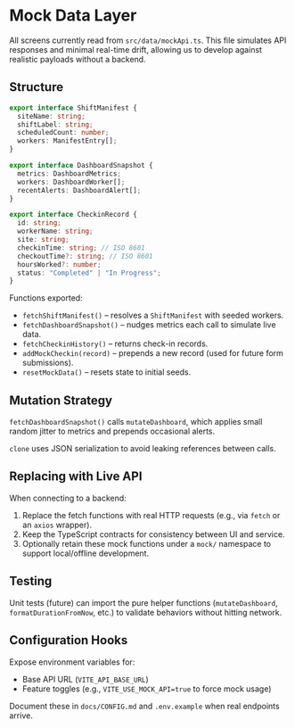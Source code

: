 # Mock Data Layer

All screens currently read from `src/data/mockApi.ts`. This file simulates API responses and minimal real-time drift, allowing us to develop against realistic payloads without a backend.

## Structure

```ts
export interface ShiftManifest {
  siteName: string;
  shiftLabel: string;
  scheduledCount: number;
  workers: ManifestEntry[];
}

export interface DashboardSnapshot {
  metrics: DashboardMetrics;
  workers: DashboardWorker[];
  recentAlerts: DashboardAlert[];
}

export interface CheckinRecord {
  id: string;
  workerName: string;
  site: string;
  checkinTime: string; // ISO 8601
  checkoutTime?: string; // ISO 8601
  hoursWorked?: number;
  status: "Completed" | "In Progress";
}
```

Functions exported:

- `fetchShiftManifest()` – resolves a `ShiftManifest` with seeded workers.
- `fetchDashboardSnapshot()` – nudges metrics each call to simulate live data.
- `fetchCheckinHistory()` – returns check-in records.
- `addMockCheckin(record)` – prepends a new record (used for future form submissions).
- `resetMockData()` – resets state to initial seeds.

## Mutation Strategy

`fetchDashboardSnapshot()` calls `mutateDashboard`, which applies small random jitter to metrics and prepends occasional alerts.

`clone` uses JSON serialization to avoid leaking references between calls.

## Replacing with Live API

When connecting to a backend:

1. Replace the fetch functions with real HTTP requests (e.g., via `fetch` or an `axios` wrapper).
2. Keep the TypeScript contracts for consistency between UI and service.
3. Optionally retain these mock functions under a `mock/` namespace to support local/offline development.

## Testing

Unit tests (future) can import the pure helper functions (`mutateDashboard`, `formatDurationFromNow`, etc.) to validate behaviors without hitting network.

## Configuration Hooks

Expose environment variables for:

- Base API URL (`VITE_API_BASE_URL`)
- Feature toggles (e.g., `VITE_USE_MOCK_API=true` to force mock usage)

Document these in `docs/CONFIG.md` and `.env.example` when real endpoints arrive.
